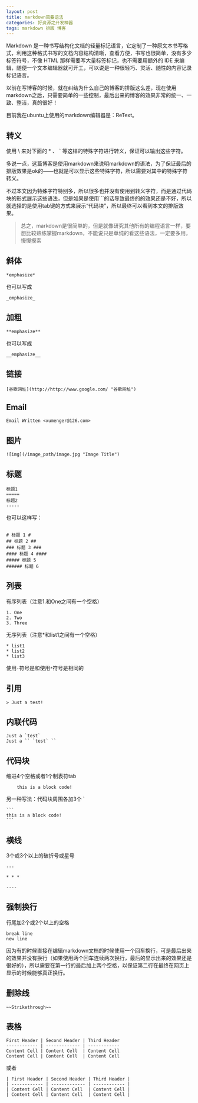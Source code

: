 ```yaml
---
layout: post
title: markdown简要语法
categories: 好资源之开发神器
tags: markdown 排版 博客
---
```



Markdown 是一种书写结构化文档的轻量标记语言，它定制了一种原文本书写格式，利用这种格式书写的文档内容结构清晰，查看方便，书写也很简单，没有多少标签符号，不像 HTML 那样需要写大量标签标记，也不需要用额外的 IDE 来编辑，随便一个文本编辑器就可开工，可以说是一种很轻巧、灵活、随性的内容记录标记语言。

以前在写博客的时候，就在纠结为什么自己的博客的排版这么差，现在使用markdown之后，只需要简单的一些控制，最后出来的博客的效果非常的统一、一致、整洁，真的很好！

目前我在ubuntu上使用的markdown编辑器是：ReText。

转义
----

使用 \\ 来对下面的 \* 、 \` 等这样的特殊字符进行转义，保证可以输出这些字符。

多说一点，这篇博客是使用markdown来说明markdown的语法，为了保证最后的排版效果是ok的——也就是可以显示这些特殊字符，所以需要对其中的特殊字符转义。

不过本文因为特殊字符特别多，所以很多也并没有使用到转义字符，而是通过代码块的形式展示这些语法，但是如果是使用\`\`\`的话导致最终的的效果还是不好，所以就选择的是使用tab键的方式来展示“代码块”，所以最终可以看到本文的排版效果。

>总之，markdown是很简单的，但是就像研究其他所有的编程语言一样，要想比较熟练掌握markdown，不能说只是单纯的看这些语法，一定要多用，慢慢摸索

斜体  
----

```
*emphasize*
```

也可以写成  

```
_emphasize_
```

加粗  
-----

```
**emphasize**
```

也可以写成  

```
__emphasize__
```

链接  
-----

```
[谷歌网址](http://http://www.google.com/ "谷歌网址")
```

Email  
------

```
Email Written <xumenger@126.com>
```

图片  
------

```
![img](/image_path/image.jpg "Image Title")
```

标题  
-----

```
标题1  
=====  
标题2  
-----  
```

也可以这样写：  

```

# 标题 1 #  
## 标题 2 ##  
### 标题 3 ###  
#### 标题 4 ####  
##### 标题 5  
###### 标题 6  
```

列表  
-----

有序列表（注意1.和One之间有一个空格）  

```
1. One  
2. Two  
3. Three  
```

无序列表（注意*和list1之间有一个空格）  

```
* list1  
* list2  
* list3  
```

使用`-`符号是和使用`*`符号是相同的


引用  
----

```
> Just a test!
```

内联代码  
----

```
Just a `test`  
Just a `` `test` ``
```

代码块  
----

缩进4个空格或者1个制表符tab  

```
    this is a block code!
```

另一种写法：代码块周围各加3个 \`  

    ```
    this is a block code!
    ```


横线  
---

3个或3个以上的破折号或星号  

```
---  

* * *  

----
```

强制换行  
-----

行尾加2个或2个以上的空格

```
break line  
new line
```

因为有的时候直接在编辑markdown文档的时候使用一个回车换行，可是最后出来的效果并没有换行（如果使用两个回车连续两次换行，最后的显示出来的效果还是很好的），所以需要在第一行的最后加上两个空格，以保证第二行在最终在网页上显示的时候能够真正换行。

删除线  
----

```
~~Strikethrough~~
```

表格  
----

```
First Header | Second Header | Third Header  
------------ | ------------- | ------------  
Content Cell | Content Cell  | Content Cell  
Content Cell | Content Cell  | Content Cell
```

或者  

```
| First Header | Second Header | Third Header |  
| ------------ | ------------- | ------------ |  
| Content Cell | Content Cell  | Content Cell |  
| Content Cell | Content Cell  | Content Cell |
```
